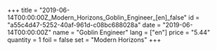 +++
title = "2019-06-14T00:00:00Z_Modern_Horizons_Goblin_Engineer_[en]_false"
id = "a55c4d47-5252-40af-961d-c08bc688028a"
date = "2019-06-14T00:00:00Z"
name = "Goblin Engineer"
lang = ["en"]
price = "5.44"
quantity = 1
foil = false
set = "Modern Horizons"
+++
